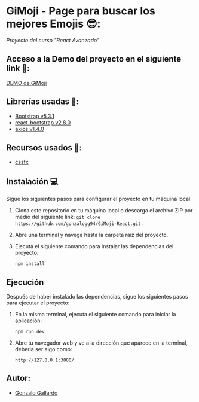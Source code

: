 # GiMoji - Page para buscar los mejores Emojis  😎:

*Proyecto del curso "React Avanzado"*

## Acceso a la Demo del proyecto en el siguiente link 👀:

[DEMO de GiMoji](https://gimoji.netlify.app)

## Librerías usadas 📁:

- [Bootstrap v5.3.1](https://getbootstrap.com/)
- [react-bootstrap v2.8.0](https://react-bootstrap.netlify.app/)
- [axios v1.4.0](https://axios-http.com/)

## Recursos usados 📝:

- [cssfx](https://cssfx.netlify.app/)


## Instalación 💻

Sigue los siguientes pasos para configurar el proyecto en tu máquina local:

1. Clona este repositorio en tu máquina local o descarga el archivo ZIP por medio del siguiente link: `git clone https://github.com/gonzalogg94/GiMoji-React.git` .
2. Abre una terminal y navega hasta la carpeta raíz del proyecto.
3. Ejecuta el siguiente comando para instalar las dependencias del proyecto:

    ```
    npm install
    ```

## Ejecución

Después de haber instalado las dependencias, sigue los siguientes pasos para ejecutar el proyecto:

1. En la misma terminal, ejecuta el siguiente comando para iniciar la aplicación:

    ```
    npm run dev
    ```

2. Abre tu navegador web y ve a la dirección que aparece en la terminal, deberia ser algo como:
    ```
    http://127.0.0.1:3000/
    ```


## Autor:
- [Gonzalo Gallardo](https://github.com/gonzalogg94)

